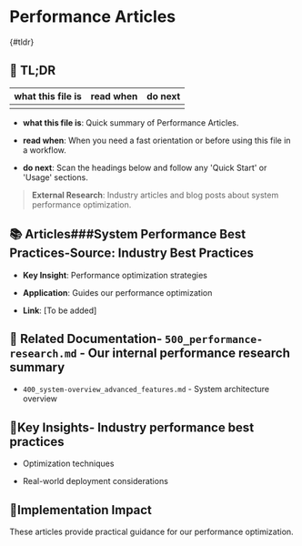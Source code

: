 <!-- CONTEXT_REFERENCE: 400_context-priority-guide.md -->
<!-- MODULE_REFERENCE: 400_deployment-environment-guide.md -->
<!-- MODULE_REFERENCE: 400_performance-optimization-guide.md -->
<!-- MODULE_REFERENCE: 400_system-overview.md -->

# Performance Articles

{#tldr}

## 🔎 TL;DR

| what this file is | read when | do next |
|---|---|---|
|  |  |  |

- **what this file is**: Quick summary of Performance Articles.

- **read when**: When you need a fast orientation or before using this file in a workflow.

- **do next**: Scan the headings below and follow any 'Quick Start' or 'Usage' sections.

> **External Research**: Industry articles and blog posts about system performance optimization.

## 📚 **Articles**###**System Performance Best Practices**-**Source**: Industry Best Practices

- **Key Insight**: Performance optimization strategies

- **Application**: Guides our performance optimization

- **Link**: [To be added]

## 🔗 **Related Documentation**- `500_performance-research.md` - Our internal performance research summary

- `400_system-overview_advanced_features.md` - System architecture overview

## 📖**Key Insights**- Industry performance best practices

- Optimization techniques

- Real-world deployment considerations

## 🎯**Implementation Impact**

These articles provide practical guidance for our performance optimization.
